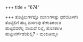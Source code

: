 +++
title = "674"

+++
ತೊಟ್ಟಿಲುಗಳೆಷ್ಟೊ ಮಸಣಗಳಷ್ಟು ಧರೆಯೊಳಗೆ।  
ತೊಟ್ಟಿಲಿಗೆ ಹಬ್ಬ ಮಸಣವು ತೇಗುತಿರಲು॥  
ಹುಟ್ಟಿದವರೆಲ್ಲ ಸಾಯದೆ ನಿಲ್ಲೆ, ಹೊಸತಾಗಿ।  
ಹುಟ್ಟುವರ್ಗೆಡೆಯೆಲ್ಲಿ? - ಮಂಕುತಿಮ್ಮ॥  

